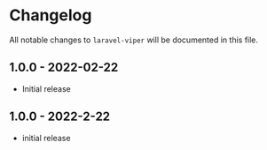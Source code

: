 # Changelog

All notable changes to `laravel-viper` will be documented in this file.

## 1.0.0 - 2022-02-22

- Initial release

## 1.0.0 - 2022-2-22

- initial release
